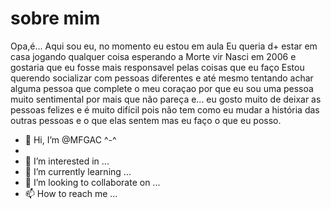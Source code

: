 # sobre mim
Opa,é... 
Aqui sou eu, no momento eu estou em aula
Eu queria d+ estar em casa jogando qualquer coisa esperando a Morte vir
Nasci em 2006 e gostaria que eu fosse mais responsavel pelas coisas que eu faço
Estou querendo socializar com pessoas diferentes e até mesmo tentando achar alguma pessoa que complete o meu coraçao 
por que eu sou uma pessoa muito sentimental por mais que não pareça e... eu gosto muito de deixar as pessoas felizes e é muito difícil pois
não tem como eu mudar a história das outras pessoas e o que elas sentem
mas eu faço o que eu posso.





- 👋 Hi, I’m @MFGAC ^-^
- 
- 👀 I’m interested in ...
- 🌱 I’m currently learning ...
- 💞️ I’m looking to collaborate on ...
- 📫 How to reach me ...

<!---
MFGAC/MFGAC is a ✨ special ✨ repository because its `README.md` (this file) appears on your GitHub profile.
You can click the Preview link to take a look at your changes.
--->
